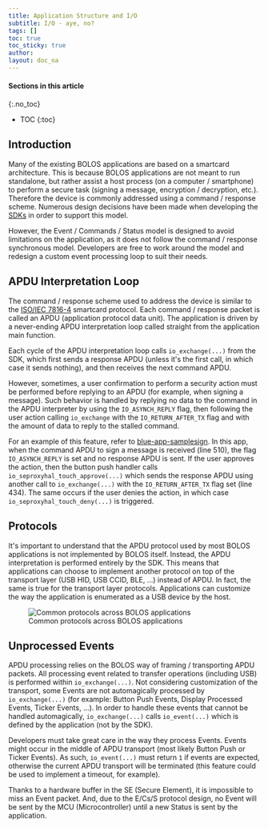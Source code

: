 ```yaml
---
title: Application Structure and I/O
subtitle: I/O - aye, no?
tags: []
toc: true
toc_sticky: true
author:
layout: doc_na
---
```


#### Sections in this article
{:.no_toc}
* TOC
{:toc}

## Introduction

Many of the existing BOLOS applications are based on a smartcard architecture. This is because BOLOS applications are not meant to run standalone, but rather assist a host process (on a computer / smartphone) to perform a secure task (signing a message, encryption / decryption, etc.). Therefore the device is commonly addressed using a command / response scheme. Numerous design decisions have been made when developing the [SDKs](../u_setup/#setting-up-the-sdk) in order to support this model.

However, the Event / Commands / Status model is designed to avoid limitations on the application, as it does not follow the command / response synchronous model. Developers are free to work around the model and redesign a custom event processing loop to suit their needs.

## APDU Interpretation Loop

The command / response scheme used to address the device is similar to the [ISO/IEC 7816-4](https://en.wikipedia.org/wiki/Smart_card_application_protocol_data_unit) smartcard protocol. Each command / response packet is called an APDU (application protocol data unit). The application is driven by a never-ending APDU interpretation loop called straight from the application main function.

Each cycle of the APDU interpretation loop calls `io_exchange(...)` from the SDK, which first sends a response APDU (unless it's the first call, in which case it sends nothing), and then receives the next command APDU.

However, sometimes, a user confirmation to perform a security action must be performed before replying to an APDU (for example, when signing a message). Such behavior is handled by replying no data to the command in the APDU interpreter by using the `IO_ASYNCH_REPLY` flag, then following the user action calling `io_exchange` with the `IO_RETURN_AFTER_TX` flag and with the amount of data to reply to the stalled command.

For an example of this feature, refer to [blue-app-samplesign](https://github.com/LedgerHQ/blue-sample-apps/blob/2fb0f8f68ef68bbecd601cf476e532177288a0fa/blue-app-samplesign/src/main.c). In this app, when the command APDU to sign a message is received (line 510), the flag `IO_ASYNCH_REPLY` is set and no response APDU is sent. If the user approves the action, then the button push handler calls `io_seproxyhal_touch_approve(...)` which sends the response APDU using another call to `io_exchange(...)` with the `IO_RETURN_AFTER_TX` flag set (line 434). The same occurs if the user denies the action, in which case `io_seproxyhal_touch_deny(...)` is triggered.

## Protocols

It's important to understand that the APDU protocol used by most BOLOS applications is not implemented by BOLOS itself. Instead, the APDU interpretation is performed entirely by the SDK. This means that applications can choose to implement another protocol on top of the transport layer (USB HID, USB CCID, BLE, ...) instead of APDU. In fact, the same is true for the transport layer protocols. Applications can customize the way the application is enumerated as a USB device by the host.

<!-- ------------- Image ------------- -->
<!-- --------------------------------- -->
<figure>
<img src="../images/common_protocols.png" class="align-center" alt="Common protocols across BOLOS applications" /><figcaption aria-hidden="true">Common protocols across BOLOS applications</figcaption>
</figure>

## Unprocessed Events

APDU processing relies on the BOLOS way of framing / transporting APDU packets. All processing event related to transfer operations (including USB) is performed within `io_exchange(...)`. Not considering customization of the transport, some Events are not automagically processed by `io_exchange(...)` (for example: Button Push Events, Display Processed Events, Ticker Events, ...). In order to handle these events that cannot be handled automagically, `io_exchange(...)` calls `io_event(...)` which is defined by the application (not by the SDK).

Developers must take great care in the way they process Events. Events might occur in the middle of APDU transport (most likely Button Push or Ticker Events). As such, `io_event(...)` must return `1` if events are expected, otherwise the current APDU transport will be terminated (this feature could be used to implement a timeout, for example).

Thanks to a hardware buffer in the SE (Secure Element), it is impossible to miss an Event packet. And, due to the E/Cs/S protocol design, no Event will be sent by the MCU (Microcontroller) until a new Status is sent by the application.

